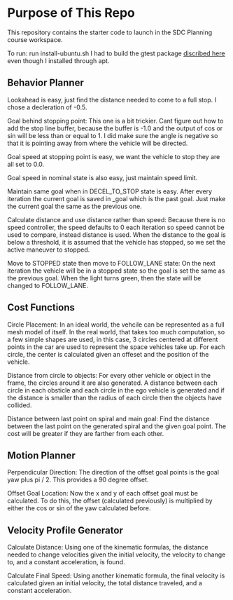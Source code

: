# Purpose of This Repo

This repository contains the starter code to launch in the SDC Planning course workspace. 

To run:
run install-ubuntu.sh
I had to build the gtest package [discribed here](https://stackoverflow.com/questions/24295876/cmake-cannot-find-googletest-required-library-in-ubuntu) even though I installed through apt.



## Behavior Planner

Lookahead is easy, just find the distance needed to come to a full stop. I chose a decleration of -0.5.

Goal behind stopping point:
This one is a bit trickier. Cant figure out how to add the stop line buffer, because the buffer is -1.0 and the output of cos or sin will be less than or equal to 1. I did make sure the angle is negative so that it is pointing away from where the vehicle will be directed.

Goal speed at stopping point is easy, we want the vehicle to stop they are all set to 0.0.

Goal speed in nominal state is also easy, just maintain speed limit.

Maintain same goal when in DECEL_TO_STOP state is easy. After every iteration the current goal is saved in _goal which is the past goal. Just make the current goal the same as the previous one.

Calculate distance and use distance rather than speed:
Because there is no speed controller, the speed defaults to 0 each iteration so speed cannot be used to compare, instead distance is used. When the distance to the goal is below a threshold, it is assumed that the vehicle has stopped, so we set the active maneuver to stopped. 

Move to STOPPED state then move to FOLLOW_LANE state:
On the next iteration the vehicle will be in a stopped state so the goal is set the same as the previous goal. When the light turns green, then the state will be changed to FOLLOW_LANE.

## Cost Functions

Circle Placement:
In an ideal world, the vehcile can be represented as a full mesh model of itself. In the real world, that takes too much computation, so a few simple shapes are used, in this case, 3 circles centered at different points in the car are used to represent the space vehicles take up. For each circle, the center is calculated given an offeset and the position of the vehicle.

Distance from circle to objects:
For every other vehicle or object in the frame, the circles around it are also generated. A distance between each circle in each obsticle and each circle in the ego vehicle is generated and if the distance is smaller than the radius of each circle then the objects have collided.

Distance between last point on spiral and main goal:
Find the distance between the last point on the generated spiral and the given goal point. The cost will be greater if they are farther from each other.

## Motion Planner

Perpendicular Direction:
The direction of the offset goal points is the goal yaw plus pi / 2. This provides a 90 degree offset.

Offset Goal Location:
Now the x and y of each offset goal must be calculated. To do this, the offset (calculated previously) is multiplied by either the cos or sin of the yaw calculated before.

## Velocity Profile Generator

Calculate Distance:
Using one of the kinematic formulas, the distance needed to change velocities given the initial velocity, the velocity to change to, and a constant acceleration, is found.

Calculate Final Speed:
Using another kinematic formula, the final velocity is calculated given an initial velocity, the total distance traveled, and a constant acceleration.


##